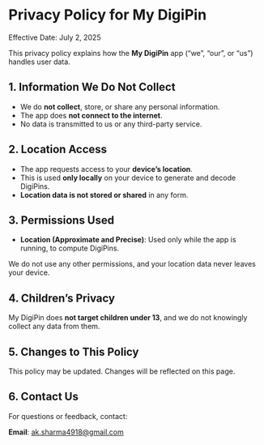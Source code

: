 # Privacy Policy for My DigiPin

Effective Date: July 2, 2025

This privacy policy explains how the **My DigiPin** app (“we”, “our”, or “us”) handles user data.

## 1. Information We Do Not Collect

- We do **not collect**, store, or share any personal information.
- The app does **not connect to the internet**.
- No data is transmitted to us or any third-party service.

## 2. Location Access

- The app requests access to your **device’s location**.
- This is used **only locally** on your device to generate and decode DigiPins.
- **Location data is not stored or shared** in any form.

## 3. Permissions Used

- **Location (Approximate and Precise)**: Used only while the app is running, to compute DigiPins.

We do not use any other permissions, and your location data never leaves your device.

## 4. Children’s Privacy

My DigiPin does **not target children under 13**, and we do not knowingly collect any data from them.

## 5. Changes to This Policy

This policy may be updated. Changes will be reflected on this page.

## 6. Contact Us

For questions or feedback, contact:

**Email**: ak.sharma4918@gmail.com
